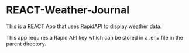 # REACT-Weather-Journal
This is a REACT App that uses RapidAPI to display weather data.

This app requires a Rapid API key which can be stored in a .env file in the parent directory.
